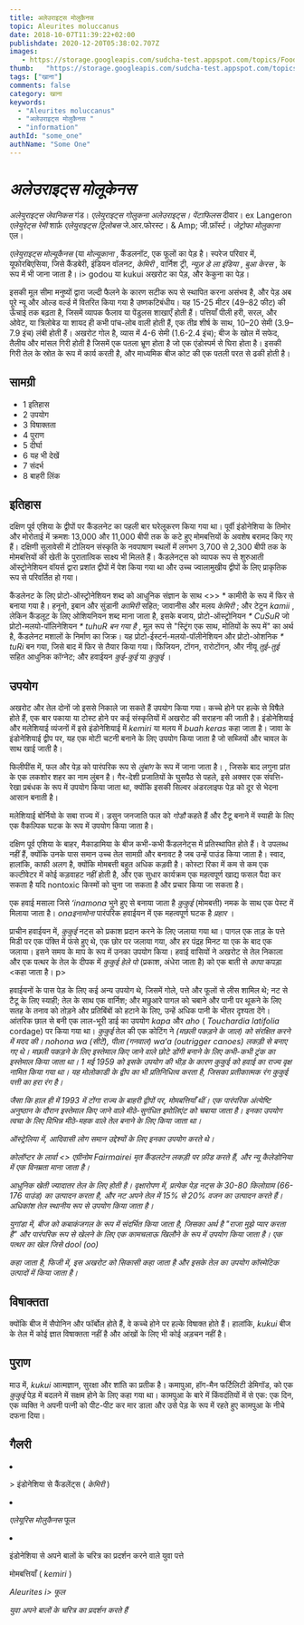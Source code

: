 ```yaml
---
title: अलेउराइट्स मोलुकैनस 
topic: Aleurites moluccanus
date: 2018-10-07T11:39:22+02:00
publishdate: 2020-12-20T05:38:02.707Z
images: 
   - https://storage.googleapis.com/sudcha-test.appspot.com/topics/Food/aleurites_moluccanus/1.jpeg
thumb:   "https://storage.googleapis.com/sudcha-test.appspot.com/topics/Food/aleurites_moluccanus/thumb.jpeg"
tags: ["खाना"]
comments: false
category: खाना
keywords: 
  - "Aleurites moluccanus"
  - "अलेउराइट्स मोलुकैनस "
  - "information"
authId: "some_one"
authName: "Some One"
---
```

<h1> <i> अलेउराइट्स मोलूकेनस </i> </h1> <p> </p> <p> <i> अलेयुराइट्स जेवनिकस </i> गंड। <i> एलेयुराइट्स गोलुकना </i> <i> अलेउराइट्स। पेंटाफिलस </i> दीवार। ex Langeron <i> एलेयुरेट्स रेमी </i> शार्फ़ <i> एलेयुराइट्स ट्रिलोबस </i> जे.आर.फोरस्ट। & Amp; जी.फ़ॉर्स्ट। <i> जेट्रोफा मोलुकाना </i> एल। </p> <p> <i> एलेयुराइट्स मोल्यूकैनस </i> (या <i> मोल्यूकाना </i>, कैंडलनॉट, एक फूलों का पेड़ है। स्परेज परिवार में, यूफोरबिएसिया, जिसे कैंडबेरी, इंडियन वॉलनट, <i> केमिरी </i>, वार्निश ट्री, <i> न्यूज़ डे ला इंडिया </i>, <i> बुआ केरस </i>, के रूप में भी जाना जाता है। i> godou </i> या kukui अखरोट का पेड़, और केकुना का पेड़। </p> <p> इसकी मूल सीमा मनुष्यों द्वारा जल्दी फैलने के कारण सटीक रूप से स्थापित करना असंभव है, और पेड़ अब पूरे न्यू और ओल्ड वर्ल्ड में वितरित किया गया है उष्णकटिबंधीय। यह 15-25 मीटर (49–82 फीट) की ऊँचाई तक बढ़ता है, जिसमें व्यापक फैलाव या पेंडुलस शाखाएँ होती हैं। पत्तियाँ पीली हरी, सरल, और ओवेट, या त्रिलोबेड या शायद ही कभी पांच-लोब वाली होती हैं, एक तीव्र शीर्ष के साथ, 10–20 सेमी (3.9–7.9 इंच) लंबी होती हैं। अखरोट गोल है, व्यास में 4-6 सेमी (1.6-2.4 इंच); बीज के खोल में सफेद, तैलीय और मांसल गिरी होती है जिसमें एक पतला भ्रूण होता है जो एक एंडोस्पर्म से घिरा होता है। इसकी गिरी तेल के स्रोत के रूप में कार्य करती है, और माध्यमिक बीज कोट की एक पतली परत से ढकी होती है। </p> <h2> सामग्री </h2> <ul> <li> 1 इतिहास </li> <li> 2 उपयोग </li> <li> 3 विषाक्तता </li> <li> 4 पुराण </li> <li> 5 दीर्घा </li> <li> 6 यह भी देखें </li> <li> 7 संदर्भ </li> <li> 8 बाहरी लिंक </li> </ul> <h2> इतिहास </h2> <p> दक्षिण पूर्व एशिया के द्वीपों पर कैंडलनेट का पहली बार घरेलूकरण किया गया था। पूर्वी इंडोनेशिया के तिमोर और मोरोताई में क्रमशः 13,000 और 11,000 बीपी तक के कटे हुए मोमबत्तियों के अवशेष बरामद किए गए हैं। दक्षिणी सुलावेसी में टोलियन संस्कृति के नवपाषाण स्थलों में लगभग 3,700 से 2,300 बीपी तक के मोमबत्तियों की खेती के पुरातात्विक साक्ष्य भी मिलते हैं। कैंडलेनट्स को व्यापक रूप से शुरुआती ऑस्ट्रोनेशियन वॉयर्स द्वारा प्रशांत द्वीपों में पेश किया गया था और उच्च ज्वालामुखीय द्वीपों के लिए प्राकृतिक रूप से परिवर्तित हो गया। </p> <p> कैंडलेनट के लिए प्रोटो-ऑस्ट्रोनेशियन शब्द को आधुनिक संज्ञान के साथ <>> * कामीरी </i> के रूप में फिर से बनाया गया है। हनूनो, इबान और सुंडानी <i> कामिरी </i> सहित; जावानीस और मलय <i> केमिरी </i>; और टेटुन <i> kamii </i>, लेकिन कैंडलूट के लिए ओशियनियन शब्द माना जाता है, इसके बजाय, प्रोटो-ऑस्ट्रोनियन <i> * CuSuR </i> जो प्रोटो-मलयो-पॉलिनेशियन <i> * tuhuR बन गया है </i>, मूल रूप से "स्ट्रिंग एक साथ, मोतियों के रूप में" का अर्थ है, कैंडलेनट मशालों के निर्माण का जिक्र। यह प्रोटो-ईस्टर्न-मलयो-पॉलीनेशियन और प्रोटो-ओशनिक <i> * tuRi </i> बन गया, जिसे बाद में फिर से तैयार किया गया। फिजियन, टोंगन, रारोटोंगन, और नीयू <i> तुई-तुई </i> सहित आधुनिक कॉग्नेट; और हवाईयन <i> कुई-कुई </i> या <i> कुकुई </i>। </p> <h2> उपयोग </h2> <p> अखरोट और तेल दोनों जो इससे निकाले जा सकते हैं उपयोग किया गया। कच्चे होने पर हल्के से विषैले होते हैं, एक बार पकाया या टोस्ट होने पर कई संस्कृतियों में अखरोट की सराहना की जाती है। इंडोनेशियाई और मलेशियाई व्यंजनों में इसे इंडोनेशियाई में <i> kemiri </i> या मलय में <i> buah keras </i> कहा जाता है। जावा के इंडोनेशियाई द्वीप पर, यह एक मोटी चटनी बनाने के लिए उपयोग किया जाता है जो सब्जियों और चावल के साथ खाई जाती है। </p> <p> फिलीपींस में, फल और पेड़ को पारंपरिक रूप से <i> लुंबांग </i> के रूप में जाना जाता है। , जिसके बाद लगुना प्रांत के एक लकशोर शहर का नाम लुंबन है। गैर-देशी प्रजातियों के घुसपैठ से पहले, इसे अक्सर एक संपत्ति-रेखा प्रबंधक के रूप में उपयोग किया जाता था, क्योंकि इसकी सिल्वर अंडरलाइफ पेड़ को दूर से भेदना आसान बनाती है। </p> <p> मलेशियाई बोर्नियो के सबा राज्य में। डसुन जनजाति फल को <i> गोडौ </i> कहते हैं और टैटू बनाने में स्याही के लिए एक वैकल्पिक घटक के रूप में उपयोग किया जाता है। </p> <p> दक्षिण पूर्व एशिया के बाहर, मैकाडामिया के बीज कभी-कभी कैंडलनेट्स में प्रतिस्थापित होते हैं। वे उपलब्ध नहीं हैं, क्योंकि उनके पास समान उच्च तेल सामग्री और बनावट है जब उन्हें पाउंड किया जाता है। स्वाद, हालांकि, काफी अलग है, क्योंकि मोमबत्ती बहुत अधिक कड़वी है। कोस्टा रिका में कम से कम एक कल्टीवेटर में कोई कड़वाहट नहीं होती है, और एक सुधार कार्यक्रम एक महत्वपूर्ण खाद्य फसल पैदा कर सकता है यदि nontoxic किस्मों को चुना जा सकता है और प्रचार किया जा सकता है। </p> <p> एक हवाई मसाला जिसे <i> ʻinamona </i के रूप में जाना जाता है। > भुने हुए से बनाया जाता है <i> कुकुई </i> (मोमबत्ती) नमक के साथ एक पेस्ट में मिलाया जाता है। <i> onaइनामोना </i> पारंपरिक हवाईयन में एक महत्वपूर्ण घटक है <i> प्रहार </i>। </p> <p> प्राचीन हवाईयन में, <i> कुकुई </i> नट्स को प्रकाश प्रदान करने के लिए जलाया गया था। पागल एक ताड़ के पत्ते मिडी पर एक पंक्ति में फंसे हुए थे, एक छोर पर जलाया गया, और हर पंद्रह मिनट या एक के बाद एक जलाया। इसने समय के माप के रूप में उनका उपयोग किया। हवाई वासियों ने अखरोट से तेल निकाला और एक पत्थर के तेल के दीपक में <i> कुकुई हेले पो </i> (प्रकाश, अंधेरा जाता है) को एक बाती से <i> कापा </i> कपड़ा <कहा जाता है। p> <p> हवाईयनों के पास पेड़ के लिए कई अन्य उपयोग थे, जिसमें गोले, पत्ते और फूलों से लीस शामिल थे; नट से टैटू के लिए स्याही; तेल के साथ एक वार्निश; और मछुआरे पागल को चबाने और पानी पर थूकने के लिए सतह के तनाव को तोड़ने और प्रतिबिंबों को हटाने के लिए, उन्हें अधिक पानी के भीतर दृश्यता देंगे। आंतरिक छाल से बनी एक लाल-भूरी डाई का उपयोग <i> kapa </i> और <i> aho </i> (<i> Touchardia latifolia </i> cordage) पर किया गया था। <I> कुकुई </i> तेल की एक कोटिंग ने <i> <upena </i> (मछली पकड़ने के जाल) को संरक्षित करने में मदद की। <I> nohona wa <a </i> (सीटें), <i> पीला </i> (गनवाल) <i> waʻa </i> (outrigger canoes) लकड़ी से बनाए गए थे। मछली पकड़ने के लिए इस्तेमाल किए जाने वाले छोटे डोंगी बनाने के लिए कभी-कभी ट्रंक का इस्तेमाल किया जाता था। 1 मई 1959 को इसके उपयोग की भीड़ के कारण <i> कुकुई </i> को हवाई का राज्य वृक्ष नामित किया गया था। यह मोलोकाडी के द्वीप का भी प्रतिनिधित्व करता है, जिसका प्रतीकात्मक रंग <i> कुकुई </i> पत्ती का हरा रंग है। </p> <p> जैसा कि हाल ही में 1993 में टोंगा राज्य के बाहरी द्वीपों पर, मोमबत्तियाँ थीं। एक पारंपरिक अंत्येष्टि अनुष्ठान के दौरान इस्तेमाल किए जाने वाले मीठे-सुगंधित इमोलिएंट को चबाया जाता है। इनका उपयोग त्वचा के लिए विभिन्न मीठे-महक वाले तेल बनाने के लिए किया जाता था। </p> <p> ऑस्ट्रेलिया में, आदिवासी लोग समान उद्देश्यों के लिए इनका उपयोग करते थे। </p> <p> कोलॉप्टर के लार्वा <> एग्रीनोम Fairmairei </i> मृत कैंडलटेन लकड़ी पर फ़ीड करते हैं, और न्यू कैलेडोनिया में एक विनम्रता माना जाता है। </p> <p> आधुनिक खेती ज्यादातर तेल के लिए होती है। वृक्षारोपण में, प्रत्येक पेड़ नट्स के 30-80 किलोग्राम (66-176 पाउंड) का उत्पादन करता है, और नट अपने तेल में 15% से 20% वजन का उत्पादन करते हैं। अधिकांश तेल स्थानीय रूप से उपयोग किया जाता है। </p> <p> युगांडा में, बीज को <i> कबाकंजगल </i> के रूप में संदर्भित किया जाता है, जिसका अर्थ है "राजा मुझे प्यार करता है" और पारंपरिक रूप से खेलने के लिए एक कामचलाऊ खिलौने के रूप में उपयोग किया जाता है। एक पत्थर का खेल जिसे <i> dool (oo) </i> </p> <p> कहा जाता है, फिजी में, इस अखरोट को <i> सिकासी </i> कहा जाता है और इसके तेल का उपयोग कॉस्मेटिक उत्पादों में किया जाता है। </i p> <h2> विषाक्तता </h2> <p> क्योंकि बीज में सैपोनिन और फॉर्बोल होते हैं, वे कच्चे होने पर हल्के विषाक्त होते हैं। हालांकि, <i> kukui </i> बीज के तेल में कोई ज्ञात विषाक्तता नहीं है और आंखों के लिए भी कोई अड़चन नहीं है। </p> <h2> पुराण </h2> <p> माउ में, <i> kukui </i> आत्मज्ञान, सुरक्षा और शांति का प्रतीक है। कमापुआ, हॉग-मैन फर्टिलिटी डेमिगॉड, को एक <i> कुकुई </i> पेड़ में बदलने में सक्षम होने के लिए कहा गया था। कामपुआ के बारे में किंवदंतियों में से एक: एक दिन, एक व्यक्ति ने अपनी पत्नी को पीट-पीट कर मार डाला और उसे पेड़ के रूप में रहते हुए कामपुआ के नीचे दफना दिया। </p> <h2> गैलरी </h2> <li> <p> > इंडोनेशिया से कैंडलेंट्स (<i> केमिरी </i>) </p> </li> <li> <p> <i> एलेयूरिस मोलुकैनस </i> फूल </p> </li> <li> <p> इंडोनेशिया से अपने बालों के चरित्र का प्रदर्शन करने वाले युवा पत्ते </p> </li> </ul> <p> मोमबत्तियाँ (<i> kemiri </i>) </p> <p> <i> Aleurites i> फूल </p> <p> युवा अपने बालों के चरित्र का प्रदर्शन करते हैं </p> 